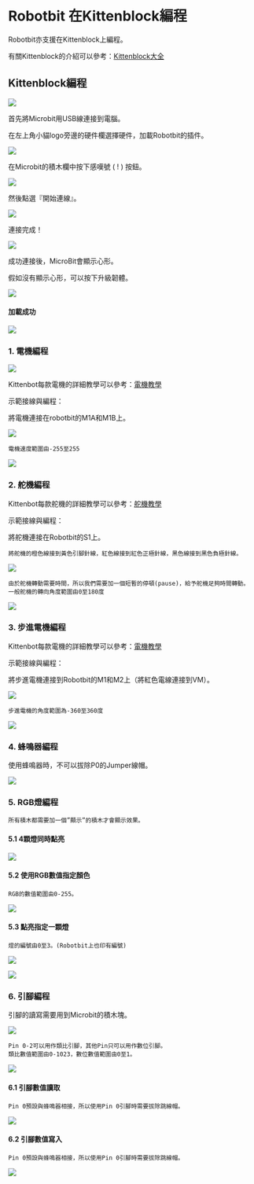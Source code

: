 # Robotbit 在Kittenblock編程

Robotbit亦支援在Kittenblock上編程。

有關Kittenblock的介紹可以參考：[Kittenblock大全](../KittenBlock/index)

## Kittenblock編程

![](../../functional_module/PWmodules/images/kbbanner.png)

首先將Microbit用USB線連接到電腦。

在左上角小貓logo旁邊的硬件欄選擇硬件，加載Robotbit的插件。

![](../RBimage/add.png)

在Microbit的積木欄中按下感嘆號 ( ! ) 按鈕。

![](../../functional_module/PWmodules/kbimages/kbmbcon.png)

然後點選『開始連線』。

![](../../functional_module/PWmodules/kbimages/kbmbcon1.png)

連接完成！

![](../../functional_module/PWmodules/kbimages/kbmbcon2.png)

成功連接後，MicroBit會顯示心形。

假如沒有顯示心形，可以按下升級韌體。

![](../../functional_module/PWmodules/kbimages/upload.png)

#### 加載成功

![](../RBimages/success1.png)

### 1. 電機編程

![](../RBimage/robotbit_motorKB.png)

Kittenbot每款電機的詳細教學可以參考：[電機教學](../../motors/index)

示範接線與編程：

將電機連接在robotbit的M1A和M1B上。

![](../RBimage/motor_wire.png)

    電機速度範圍由-255至255

![](../RBimage/kb_code1.png)

### 2. 舵機編程

Kittenbot每款舵機的詳細教學可以參考：[舵機教學](../../motors/index)

示範接線與編程：

將舵機連接在Robotbit的S1上。

    將舵機的橙色線接到黃色引腳針線，紅色線接到紅色正極針線，黑色線接到黑色負極針線。

![](../RBimage/servo_wire.png)

    由於舵機轉動需要時間，所以我們需要加一個短暫的停頓(pause)，給予舵機足夠時間轉動。
    一般舵機的轉向角度範圍由0至180度
    
![](../RBimage/kb_code2.png)

### 3. 步進電機編程

Kittenbot每款電機的詳細教學可以參考：[電機教學](../../motors/index)

示範接線與編程：

將步進電機連接到Robotbit的M1和M2上（將紅色電線連接到VM）。

![](../RBimage/stepper_wire.png)

    步進電機的角度範圍為-360至360度

![](../RBimage/kb_code3.png)

### 4. 蜂鳴器編程

使用蜂鳴器時，不可以拔除P0的Jumper線帽。

![](../RBimage/kb_code4.png)

### 5. RGB燈編程

    所有積木都需要加一個”顯示”的積木才會顯示效果。

#### 5.1 4顆燈同時點亮

![](../RBimage/kb_code5.png)

#### 5.2 使用RGB數值指定顏色

    RGB的數值範圍由0-255。

![](../RBimage/kb_code6.png)

#### 5.3 點亮指定一顆燈

    燈的編號由0至3。(Robotbit上也印有編號)
    
![](../RBimage/robotbit_neopixel2.png)

![](../RBimage/kb_code7.png)

### 6. 引腳編程

引腳的讀寫需要用到Microbit的積木塊。

![](../RBimage/robobit_pinKB.png)

    Pin 0-2可以用作類比引腳，其他Pin只可以用作數位引腳。
    類比數值範圍由0-1023，數位數值範圍由0至1。
    
![](../RBimage/robobit_pinKB1.png)

#### 6.1 引腳數值讀取

    Pin 0預設與蜂鳴器相接，所以使用Pin 0引腳時需要拔除跳線帽。

![](../RBimage/robobit_pinKB2.png)

#### 6.2 引腳數值寫入

    Pin 0預設與蜂鳴器相接，所以使用Pin 0引腳時需要拔除跳線帽。

![](../RBimage/robobit_pinKB3.png)